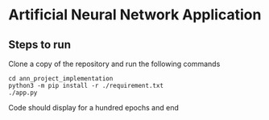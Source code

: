 # Artificial Neural Network Application

## Steps to run 
Clone a copy of the repository
and run the following commands
```
cd ann_project_implementation
python3 -m pip install -r ./requirement.txt
./app.py
```
Code should display for a hundred epochs and end
